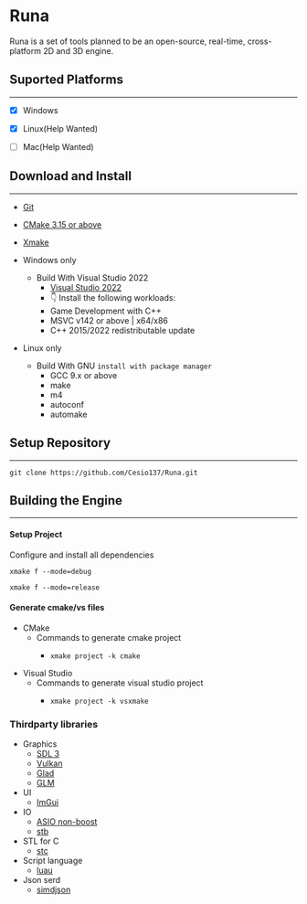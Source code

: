 # Runa

Runa is a set of tools planned to be an open-source, real-time, cross-platform 2D and 3D engine.

## Suported Platforms

---

- [x] Windows

- [x] Linux(Help Wanted)

- [ ] Mac(Help Wanted)

## Download and Install

---

- [Git](https://git-scm.com)

- [CMake 3.15 or above](https://cmake.org/download/)

- [Xmake](https://vcpkg.io/en/)

- Windows only
  - Build With Visual Studio 2022
    - [Visual Studio 2022](https://visualstudio.microsoft.com/downloads/)
    - 👇 Install the following workloads:
    - Game Development with C++
    - MSVC v142 or above | x64/x86
    - C++ 2015/2022 redistributable update

- Linux only
  - Build With GNU ```install with package manager```
    - GCC 9.x or above
    - make 
    - m4 
    - autoconf 
    - automake
  
## Setup Repository

---

```shell
git clone https://github.com/Cesio137/Runa.git
```

## Building the Engine

---

#### Setup Project
Configure and install all dependencies
```shell
xmake f --mode=debug
```
```shell
xmake f --mode=release
```

#### Generate cmake/vs files

* CMake
  * Commands to generate cmake project
    * ```shell
      xmake project -k cmake
      ``` 
* Visual Studio
  * Commands to generate visual studio project
    * ```shell
      xmake project -k vsxmake
      ```

### Thirdparty libraries

* Graphics
  * [SDL 3](https://github.com/libsdl-org/SDL/releases)
  * [Vulkan](https://github.com/KhronosGroup/Vulkan-Headers)
  * [Glad](https://github.com/Dav1dde/glad)
  * [GLM](https://github.com/g-truc/glm)
* UI
  * [ImGui](https://github.com/ocornut/imgui)
* IO
  * [ASIO non-boost](https://think-async.com/Asio/AsioAndBoostAsio)
  * [stb](https://github.com/nothings/stb)
* STL for C
  * [stc](https://github.com/stclib/STC)
* Script language
  * [luau](https://luau.org/)
* Json serd
  * [simdjson](https://github.com/simdjson/simdjson)